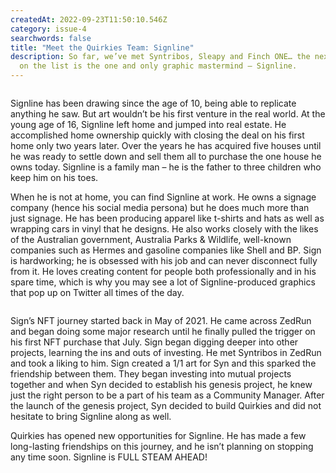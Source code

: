 ```yaml
---
createdAt: 2022-09-23T11:50:10.546Z
category: issue-4
searchwords: false
title: "Meet the Quirkies Team: Signline"
description: So far, we’ve met Syntribos, Sleapy and Finch ONE… the next member
  on the list is the one and only graphic mastermind – Signline.
---
```

<img src="/img/signline-dusa.png" alt="" title="Signline Dusa Head" class="wrap right size_md vertical"/>

Signline has been drawing since the age of 10, being able to replicate anything he saw. But art wouldn’t be his first venture in the real world. At the young age of 16, Signline left home and jumped into real estate. He accomplished home ownership quickly with closing the deal on his first home only two years later. Over the years he has acquired five houses until he was ready to settle down and sell them all to purchase the one house he owns today. Signline is a family man – he is the father to three children who keep him on his toes.

When he is not at home, you can find Signline at work. He owns a signage company (hence his social media persona) but he does much more than just signage. He has been producing apparel like t-shirts and hats as well as wrapping cars in vinyl that he designs. He also works closely with the likes of the Australian government, Australia Parks & Wildlife, well-known companies such as Hermes and gasoline companies like Shell and BP. Sign is hardworking; he is obsessed with his job and can never disconnect fully from it. He loves creating content for people both professionally and in his spare time, which is why you may see a lot of Signline-produced graphics that pop up on Twitter all times of the day.

<img src="/img/screenshot-2022-09-19-220400.jpg" alt="" title="Signline" class="size_md horizontal"/>

Sign’s NFT journey started back in May of 2021. He came across ZedRun and began doing some major research until he finally pulled the trigger on his first NFT purchase that July. Sign began digging deeper into other projects, learning the ins and outs of investing. He met Syntribos in ZedRun and took a liking to him. Sign created a 1/1 art for Syn and this sparked the friendship between them. They began investing into mutual projects together and when Syn decided to establish his genesis project, he knew just the right person to be a part of his team as a Community Manager. After the launch of the genesis project, Syn decided to build Quirkies and did not hesitate to bring Signline along as well.

Quirkies has opened new opportunities for Signline. He has made a few long-lasting friendships on this journey, and he isn’t planning on stopping any time soon. Signline is FULL STEAM AHEAD!